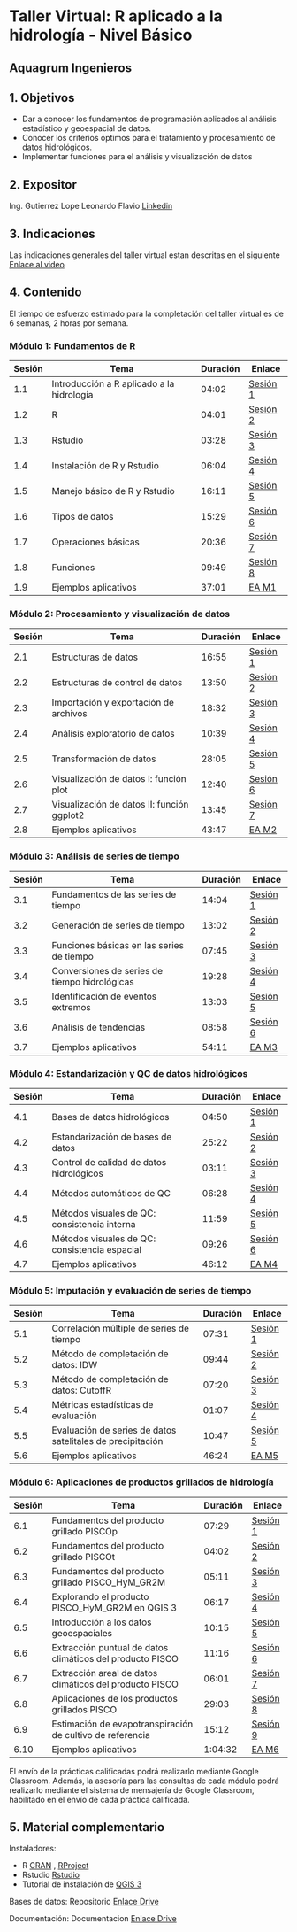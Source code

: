 # Taller Virtual: R aplicado a la hidrología - Nivel Básico
## Aquagrum Ingenieros
## 1. Objetivos
- Dar a conocer los fundamentos de programación aplicados al análisis estadístico y geoespacial de datos.
- Conocer los criterios óptimos para el tratamiento y procesamiento de datos hidrológicos.
- Implementar funciones para el análisis y visualización de datos

## 2. Expositor
Ing. Gutierrez Lope Leonardo Flavio [Linkedin](https://www.linkedin.com/in/leonardo-flavio-gutierrez-lope-9b8ab512b/)

## 3. Indicaciones
Las indicaciones generales del taller virtual estan descritas en el siguiente [Enlace al video](https://youtu.be/gMgexaYdy5s)

## 4. Contenido
El tiempo de esfuerzo estimado para la completación del taller virtual es de 6 semanas, 2 horas por semana.

### Módulo 1: Fundamentos de R

|Sesión|Tema|Duración|Enlace|
|--------|------------|------------|------------|
|1.1|Introducción a R aplicado a la hidrología|04:02|[Sesión 1](https://youtu.be/q9TGpJIOFMQ)|
|1.2|R|04:01|[Sesión 2](https://youtu.be/jFzxNmR0_Aw)|
|1.3|Rstudio|03:28|[Sesión 3](https://youtu.be/TWZyTNgT8XA)|
|1.4|Instalación de R y Rstudio|06:04|[Sesión 4](https://youtu.be/4QnMxIDa0f8)|
|1.5|Manejo básico de R y Rstudio|16:11|[Sesión 5](https://youtu.be/K8g2i5X89UA)|
|1.6|Tipos de datos|15:29|[Sesión 6](https://youtu.be/GjImy--aUN4)|
|1.7|Operaciones básicas|20:36|[Sesión 7](https://youtu.be/aBv86c_x-fw)|
|1.8|Funciones|09:49|[Sesión 8](https://youtu.be/HUZMU_15HBc)|
|1.9|Ejemplos aplicativos|37:01|[EA M1](https://youtu.be/Y2aHdMSFfQ0)

### Módulo 2: Procesamiento y visualización de datos

|Sesión|Tema|Duración|Enlace|
|--------|------------|------------|------------|
|2.1|Estructuras de datos|16:55|[Sesión 1](https://youtu.be/h_50Ings5tk)|
|2.2|Estructuras de control de datos|13:50|[Sesión 2](https://youtu.be/H7eTShiJYSE)|
|2.3|Importación y exportación de archivos|18:32|[Sesión 3](https://youtu.be/wCOBP7vj2eQ)|
|2.4|Análisis exploratorio de datos|10:39|[Sesión 4](https://youtu.be/TFu2rBTh5GM)|
|2.5|Transformación de datos|28:05|[Sesión 5](https://youtu.be/_hZI4Hc9utc)|
|2.6|Visualización de datos I: función plot|12:40|[Sesión 6](https://youtu.be/vc5HVDmUSDQ)|
|2.7|Visualización de datos II: función ggplot2|13:45|[Sesión 7](https://youtu.be/s-dXp6OStKM)|
|2.8|Ejemplos aplicativos|43:47|[EA M2](https://youtu.be/gZeLA2VdzZU)

### Módulo 3: Análisis de series de tiempo

|Sesión|Tema|Duración|Enlace|
|--------|------------|------------|------------|
|3.1|Fundamentos de las series de tiempo|14:04|[Sesión 1](https://youtu.be/PdddSKNrBdI)|
|3.2|Generación de series de tiempo|13:02|[Sesión 2](https://youtu.be/9a-v3MgpF00)|
|3.3|Funciones básicas en las series de tiempo|07:45|[Sesión 3](https://youtu.be/AhOPf13mLoc)|
|3.4|Conversiones de series de tiempo hidrológicas|19:28|[Sesión 4](https://youtu.be/IvDh1eM2tKg)|
|3.5|Identificación de eventos extremos|13:03|[Sesión 5](https://youtu.be/8Db59b1WsIY)|
|3.6|Análisis de tendencias|08:58|[Sesión 6](https://youtu.be/TKMuQxRpWHU)|
|3.7|Ejemplos aplicativos|54:11|[EA M3](https://youtu.be/rwyRg2XxuZk)

### Módulo 4: Estandarización y QC de datos hidrológicos

|Sesión|Tema|Duración|Enlace|
|--------|------------|------------|------------|
|4.1|Bases de datos hidrológicos|04:50|[Sesión 1](https://youtu.be/y6bgOk2EpfE)|
|4.2|Estandarización de bases de datos|25:22|[Sesión 2](https://youtu.be/e9oh14RuruI)|
|4.3|Control de calidad de datos hidrológicos|03:11|[Sesión 3](https://youtu.be/TenBvaSNhZI)|
|4.4|Métodos automáticos de QC|06:28|[Sesión 4](https://youtu.be/_qhHo34nltU)|
|4.5|Métodos visuales de QC: consistencia interna|11:59|[Sesión 5](https://youtu.be/DOgTQcgvtB4)|
|4.6|Métodos visuales de QC: consistencia espacial|09:26|[Sesión 6](https://youtu.be/vUfTlP4iurU)|
|4.7|Ejemplos aplicativos|46:12|[EA M4](https://youtu.be/wnB1eUiuWiY)

### Módulo 5: Imputación y evaluación de series de tiempo

|Sesión|Tema|Duración|Enlace|
|--------|------------|------------|------------|
|5.1|Correlación múltiple de series de tiempo|07:31|[Sesión 1](https://youtu.be/yT-tQYAGAY8)|
|5.2|Método de completación de datos: IDW|09:44|[Sesión 2](https://youtu.be/u86r9rayjCs)|
|5.3|Método de completación de datos: CutoffR|07:20|[Sesión 3](https://youtu.be/GDTDqlDnTFg)|
|5.4|Métricas estadísticas de evaluación|01:07|[Sesión 4](https://youtu.be/4sEOtdncWlg)|
|5.5|Evaluación de series de datos satelitales de precipitación|10:47|[Sesión 5](https://youtu.be/UWUGt6JJxVk)|
|5.6|Ejemplos aplicativos|46:24|[EA M5](https://youtu.be/eoEdIIh1fcg)

### Módulo 6: Aplicaciones de productos grillados de hidrología

|Sesión|Tema|Duración|Enlace|
|--------|------------|------------|------------|
|6.1|Fundamentos del producto grillado PISCOp|07:29|[Sesión 1](https://youtu.be/M0eb6OwCiQU)|
|6.2|Fundamentos del producto grillado PISCOt|04:02|[Sesión 2](https://youtu.be/MMjWiYNshug)|
|6.3|Fundamentos del producto grillado PISCO_HyM_GR2M|05:11|[Sesión 3](https://youtu.be/N1EoBpS6to0)|
|6.4|Explorando el producto PISCO_HyM_GR2M en QGIS 3|06:17|[Sesión 4](https://youtu.be/rC5QMcwmWZ0)|
|6.5|Introducción a los datos geoespaciales|10:15|[Sesión 5](https://youtu.be/hCAHxAe62aA)|
|6.6|Extracción puntual de datos climáticos del producto PISCO|11:16|[Sesión 6](https://youtu.be/rc_JtFNDQhc)|
|6.7|Extracción areal de datos climáticos del producto PISCO|06:01|[Sesión 7](https://youtu.be/hymvwnMovZ0)|
|6.8|Aplicaciones de los productos grillados PISCO|29:03|[Sesión 8](https://youtu.be/wIdnuUquM40)|
|6.9|Estimación de evapotranspiración de cultivo de referencia|15:12|[Sesión 9](https://youtu.be/qSHjroXNkKw)|
|6.10|Ejemplos aplicativos|1:04:32|[EA M6](https://youtu.be/Dd7JxguhVp0)

El envío de la prácticas calificadas podrá realizarlo mediante Google Classroom. Además, la asesoría para las consultas de cada módulo podrá realizarlo mediante el sistema de mensajería de Google Classroom, habilitado en el envío de cada práctica calificada.

## 5. Material complementario

Instaladores:
- R [CRAN](https://cran.r-project.org/) , [RProject](https://www.r-project.org/)
- Rstudio [Rstudio](https://www.rstudio.com/products/rstudio/download/)
- Tutorial de instalación de [QGIS 3](https://youtu.be/O3tiLjd39iE)

Bases de datos:
Repositorio [Enlace Drive](https://drive.google.com/drive/folders/1GEyPKOyc_DKXf5EdjKb1mpeW8nzsraQH?usp=sharing)

Documentación:
Documentacion [Enlace Drive](https://drive.google.com/drive/folders/1qEDmi5rdaYHGLS2dLhCgQGgjUwhYs4vN?usp=sharing)

